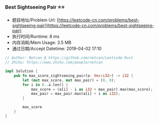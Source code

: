 ### Best Sightseeing Pair :star::star:
- 题目地址/Problem Url: [https://leetcode-cn.com/problems/best-sightseeing-pair](https://leetcode-cn.com/problems/best-sightseeing-pair)
- 执行时间/Runtime: 8 ms 
- 内存消耗/Mem Usage: 3.5 MB
- 通过日期/Accept Datetime: 2019-04-02 17:10

```rust
// Author: Netcan @ https://github.com/netcan/Leetcode-Rust
// Zhihu: https://www.zhihu.com/people/netcan

impl Solution {
    pub fn max_score_sightseeing_pair(a: Vec<i32>) -> i32 {
        let (mut max_score, mut max_pair) = (0, 0);
        for i in 0..a.len() {
            max_score = (a[i] - i as i32 + max_pair).max(max_score);
            max_pair = max_pair.max(a[i] + i as i32);
        }

        max_score
    }
}


```
